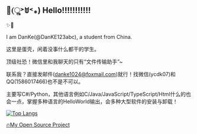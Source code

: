 ## 🌟(ૢ˃ꌂ˂⁎) Hello!!!!!!!!!!!

✨🌈

I am DanKe(@DanKE123abc), a student from China.

这里是蛋壳，闲着没事什么都干的学生。

顶级社恐！微信里和我聊天的只有“文件传输助手”~

联系我？直接发邮件(danke1024@foxmail.com)就行！找微信(ycdk07)和QQ(1586017466)也不是不可以。

主要写C#/Python，其他语言例如C/Java/JavaScript/TypeScript/Html什么的也会一点，掌握多种语言的HelloWorld输出，会多种大型软件的安装与卸载！

[![Top Langs](https://github-readme-stats.vercel.app/api/top-langs/?username=DanKE123abc)](https://danke-cn.eu.org)

[🔥My Open Source Project](https://github.com/DanKE123abc/DanKE123abc/blob/main/MOSP.md)

